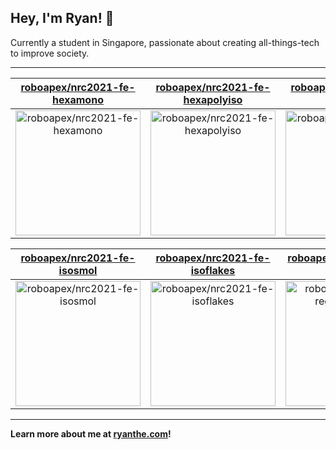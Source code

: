 ## Hey, I'm Ryan! 👋

Currently a student in Singapore, passionate about creating all-things-tech to improve society.

---

| [roboapex/nrc2021-fe-hexamono](https://github.com/roboapex/nrc2021-fe-hexamono) | [roboapex/nrc2021-fe-hexapolyiso](https://github.com/roboapex/nrc2021-fe-hexapolyiso) | [roboapex/nrc2021-fe-isologic](https://github.com/roboapex/nrc2021-fe-isologic) |
| :-: | :-: | :-: |
| <a href="https://github.com/roboapex/nrc2021-fe-hexamono"><img src="https://github.com/theboi/theboi/raw/main/DISPLAY.jpg" alt="roboapex/nrc2021-fe-hexamono" title="roboapex/nrc2021-fe-hexamono" width="200" height="200"></a> | <a href="https://github.com/roboapex/nrc2021-fe-hexapolyiso"><img src="https://github.com/theboi/theboi/raw/main/DISPLAY.jpg" alt="roboapex/nrc2021-fe-hexapolyiso" title="roboapex/nrc2021-fe-hexapolyiso" width="200" height="200"></a> | <a href="https://github.com/roboapex/nrc2021-fe-isologic"><img src="https://github.com/theboi/theboi/raw/main/DISPLAY.jpg" alt="roboapex/nrc2021-fe-isologic" title="roboapex/nrc2021-fe-isologic" width="200" height="200"></a> |

| [roboapex/nrc2021-fe-isosmol](https://github.com/roboapex/nrc2021-fe-isosmol) | [roboapex/nrc2021-fe-isoflakes](https://github.com/roboapex/nrc2021-fe-isoflakes) | [roboapex/nrc2021-reg-polyester](https://github.com/roboapex/nrc2021-reg-polyester) |
| :-: | :-: | :-: |
| <a href="https://github.com/roboapex/nrc2021-fe-isosmol"><img src="https://github.com/theboi/theboi/raw/main/DISPLAY.jpg" alt="roboapex/nrc2021-fe-isosmol" title="roboapex/nrc2021-fe-isosmol" width="200" height="200"></a> | <a href="https://github.com/roboapex/nrc2021-fe-isoflakes"><img src="https://github.com/theboi/theboi/raw/main/DISPLAY.jpg" alt="roboapex/nrc2021-fe-isoflakes" title="roboapex/nrc2021-fe-isoflakes" width="200" height="200"></a> | <a href="https://github.com/roboapex/nrc2021-reg-polyester"><img src="https://github.com/theboi/theboi/raw/main/DISPLAY.jpg" alt="roboapex/nrc2021-reg-polyester" title="roboapex/nrc2021-reg-polyester" width="200" height="200"></a> |



---

**Learn more about me at [ryanthe.com](https://www.ryanthe.com)!**